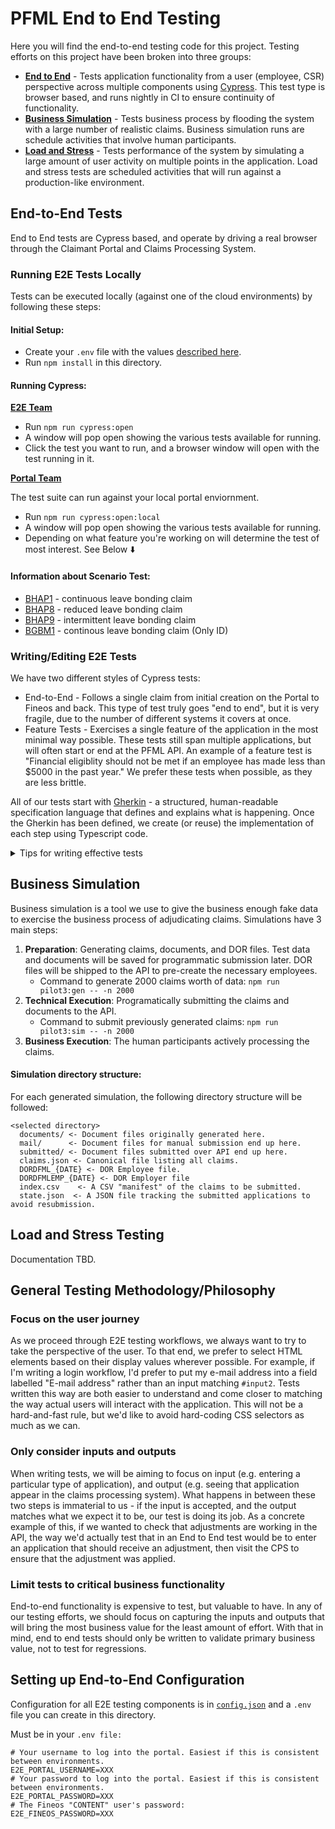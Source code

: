 PFML End to End Testing
=======================

Here you will find the end-to-end testing code for this project. Testing efforts on this project have been broken into three groups:

* **[End to End](#end-to-end-tests)** - Tests application functionality from a user (employee, CSR) perspective across multiple components using [Cypress](https://www.cypress.io/). This test type is browser based, and runs nightly in CI to ensure continuity of functionality.
* **[Business Simulation](#business-simulation)** - Tests business process by flooding the system with a large number of realistic claims. Business simulation runs are schedule activities that involve human participants.
* **[Load and Stress](#load-and-stress-testing)** - Tests performance of the system by simulating a large amount of user activity on multiple points in the application. Load and stress tests are scheduled activities that will run against a production-like environment.

End-to-End Tests
----------------

End to End tests are Cypress based, and operate by driving a real browser through the Claimant Portal and Claims Processing System.

### Running E2E Tests Locally

Tests can be executed locally (against one of the cloud environments) by following these steps:

#### Initial Setup:
* Create your `.env` file with the values [described here](#Setting-up-End-to-End-Configuration).
* Run `npm install` in this directory.

#### Running Cypress:

<u>**E2E Team**</u>

* Run `npm run cypress:open`
* A window will pop open showing the various tests available for running.
* Click the test you want to run, and a browser window will open with the test running in it.

<u>**Portal Team**</u>

The test suite can run against your local portal enviornment.

* Run `npm run cypress:open:local`
* A window will pop open showing the various tests available for running.
* Depending on what feature you're working on will determine the test of most interest. See Below ⬇️ 

#### Information about Scenario Test:
* [BHAP1](https://lwd.atlassian.net/browse/ETS-8) - continuous leave bonding claim
* [BHAP8](https://lwd.atlassian.net/browse/ETS-33) - reduced leave bonding claim
* [BHAP9](https://lwd.atlassian.net/browse/ETS-34) - intermittent leave bonding claim
* [BGBM1](https://lwd.atlassian.net/browse/ETS-6) - continous leave bonding claim (Only ID)

### Writing/Editing E2E Tests

We have two different styles of Cypress tests:

* End-to-End - Follows a single claim from initial creation on the Portal to Fineos and back. This type of test truly goes "end to end", but it is very fragile, due to the number of different systems it covers at once.
* Feature Tests - Exercises a single feature of the application in the most minimal way possible.  These tests still span multiple applications, but will often start or end at the PFML API.  An example of a feature test is "Financial eligiblity should not be met if an employee has made less than $5000 in the past year." We prefer these tests when possible, as they are less brittle.

All of our tests start with [Gherkin](https://cucumber.io/docs/gherkin/reference/) - a structured, human-readable specification language that defines and explains what is happening. Once the Gherkin has been defined, we create (or reuse) the implementation of each step using Typescript code.

<details>
  <summary>Tips for writing effective tests</summary>

* In Gherkin, focus on the business value you're demonstrating, rather than trying to give a click-by-click of what is happening. Think of this as explaining _what_ you're doing without necessarily needing to explain _how_ you're doing it.
    _Example_:
    ```gherkin
    Scenario: As a CSR, I can satisfy evidence requirements for a Medical Claim
      Given I am logged into Fineos as a Savilinx user
      And I am viewing the previously submitted claim
      When I start adjudication for the claim
      When I mark "State Managed Paid Leave Confirmation" documentation as satisfactory
      And I mark "Identification Proof" documentation as satisfactory
      Then I should see that the claim's "Evidence" is "Satisfied"
    ```
* When implementing step definitions, you can use "helper" code in the form of custom Cypress commands, and our system of "actions". Using helpers for repetitive technical steps is good, since it allows us to reuse and improve the execution over time. But make sure your helpers are specifying technical steps rather than business or human process. Business process belongs in the step definition rather than tucked away in a helper.
  * Good helper examples
    * Selecting a particular fieldset based on legend label.
    * Closing a popup window
    * Selecting a particular form element based on label text.
    * Filling a particular type of form element with a value.
  * Bad helper examples:
    * Approving or denying a particular document
    * Filling out a page of a form
* Avoid "flake" in tests without using `cy.wait()`. This is a whole topic in itself, so we'll just refer to [Cypress' documentation](https://docs.cypress.io/guides/core-concepts/retry-ability.html) here. As a rule of thumb, we shouldn't be using `cy.wait()` unless there isn't any other way to do it.

</details>


Business Simulation
-------------------

Business simulation is a tool we use to give the business enough fake data to exercise the business process of adjudicating claims. Simulations have 3 main steps:

1. **Preparation**: Generating claims, documents, and DOR files. Test data and documents will be saved for programmatic submission later. DOR files will be shipped to the API to pre-create the necessary employees.
    * Command to generate 2000 claims worth of data: `npm run pilot3:gen -- -n 2000`
2. **Technical Execution**: Programatically submitting the claims and documents to the API.
    * Command to submit previously generated claims: `npm run pilot3:sim -- -n 2000`
3. **Business Execution**: The human participants actively processing the claims.


#### Simulation directory structure:

For each generated simulation, the following directory structure will be followed:

```text
<selected directory>
  documents/ <- Document files originally generated here.
  mail/      <- Document files for manual submission end up here.
  submitted/ <- Document files submitted over API end up here.
  claims.json <- Canonical file listing all claims.
  DORDFML_{DATE} <- DOR Employee file.
  DORDFMLEMP_{DATE} <- DOR Employer file
  index.csv    <- A CSV "manifest" of the claims to be submitted.
  state.json  <- A JSON file tracking the submitted applications to avoid resubmission.
```

Load and Stress Testing
-----------------------

Documentation TBD.

General Testing Methodology/Philosophy
----------------------

### Focus on the user journey

As we proceed through E2E testing workflows, we always want to try to take the perspective of the user.  To that end, we prefer to select HTML elements based on their display values wherever possible.  For example, if I'm writing a login workflow, I'd prefer to put my e-mail address into a field labelled "E-mail address" rather than an input matching `#input2`. Tests written this way are both easier to understand and come closer to matching the way actual users will interact with the application. This will not be a hard-and-fast rule, but we'd like to avoid hard-coding CSS selectors as much as we can.

### Only consider inputs and outputs

When writing tests, we will be aiming to focus on input (e.g. entering a particular type of application), and output (e.g. seeing that application appear in the claims processing system).  What happens in between these two steps is immaterial to us - if the input is accepted, and the output matches what we expect it to be, our test is doing its job. As a concrete example of this, if we wanted to check that adjustments are working in the API, the way we'd actually test that in an End to End test would be to enter an application that should receive an adjustment, then visit the CPS to ensure that the adjustment was applied.

### Limit tests to critical business functionality

End-to-end functionality is expensive to test, but valuable to have. In any of our testing efforts, we should focus on capturing the inputs and outputs that will bring the most business value for the least amount of effort.  With that in mind, end to end tests should only be written to validate primary business value, not to test for regressions.

Setting up End-to-End Configuration
-----------------------------------

Configuration for all E2E testing components is in [`config.json`](./config.json) and a `.env` file you can create in this directory.

Must be in your `.env file:`
```
# Your username to log into the portal. Easiest if this is consistent between environments.
E2E_PORTAL_USERNAME=XXX
# Your password to log into the portal. Easiest if this is consistent between environments.
E2E_PORTAL_PASSWORD=XXX
# The Fineos "CONTENT" user's password:
E2E_FINEOS_PASSWORD=XXX
```
